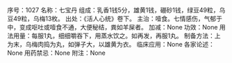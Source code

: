 序号：1027
名称：七宝丹
组成：乳香1钱5分，雄黄1钱，硼砂1钱，绿豆49粒，乌豆49粒，乌梅13枚。
出处：《活人心统》卷下。
主治：噎食。七情感伤，气郁于中，变成呕吐或噎食不通，大便秘结，粪如羊屎者。
加减：None
功效：None
用法用量：每服1丸，细细嚼吞下，用蒸水饮之。如再发，再服1丸。
制备方法：上为末，乌梅肉捣为丸，如弹子大，以雄黄为衣。
临床应用：None
各家论述：None
用药禁忌：None
附注：None
